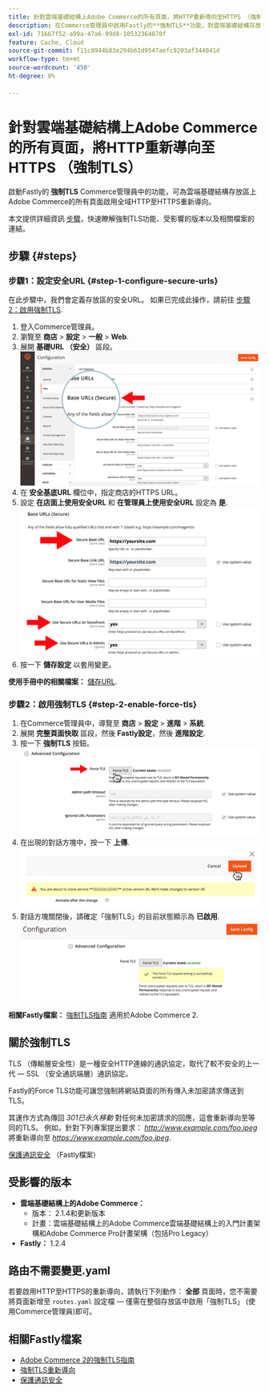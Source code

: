 ```yaml
---
title: 針對雲端基礎結構上Adobe Commerce的所有頁面，將HTTP重新導向至HTTPS （強制TLS）
description: 在Commerce管理員中啟用Fastly的**強制TLS**功能，對雲端基礎結構存放區上Adobe Commerce的所有頁面啟用全域HTTP到HTTPS重新導向。
exl-id: 71667f52-a99a-47a6-99d8-10532364870f
feature: Cache, Cloud
source-git-commit: f11c8944b83e294b61d9547aefc9203af344041d
workflow-type: tm+mt
source-wordcount: '450'
ht-degree: 0%

---
```


# 針對雲端基礎結構上Adobe Commerce的所有頁面，將HTTP重新導向至HTTPS （強制TLS）

啟動Fastly的 **強制TLS** Commerce管理員中的功能，可為雲端基礎結構存放區上Adobe Commerce的所有頁面啟用全域HTTP至HTTPS重新導向。

本文提供詳細資訊 [步驟](#steps)，快速瞭解強制TLS功能、受影響的版本以及相關檔案的連結。

## 步驟 {#steps}

### 步驟1：設定安全URL {#step-1-configure-secure-urls}

在此步驟中，我們會定義存放區的安全URL。 如果已完成此操作，請前往 [步驟2：啟用強制TLS](#step-2-enable-force-tls).

1. 登入Commerce管理員。
1. 瀏覽至 **商店** > **設定** > **一般** > **Web**.
1. 展開 **基礎URL （安全）** 區段。    ![magento-admin_base-urls-secure.png](assets/magento-admin_base-urls-secure.png)
1. 在 **安全基底URL** 欄位中，指定商店的HTTPS URL。
1. 設定 **在店面上使用安全URL** 和 **在管理員上使用安全URL** 設定為 **是**.    ![magento-admin_base-urls-secure-settings.png](assets/magento-admin_base-urls-secure-settings.png)
1. 按一下 **儲存設定** 以套用變更。

**使用手冊中的相關檔案：**   [儲存URL](https://docs.magento.com/m2/ee/user_guide/stores/store-urls.html).

### 步驟2：啟用強制TLS {#step-2-enable-force-tls}

1. 在Commerce管理員中，導覽至 **商店** > **設定** > **進階** > **系統**.
1. 展開 **完整頁面快取** 區段，然後 **Fastly設定**，然後 **進階設定**.
1. 按一下 **強制TLS** 按鈕。    ![magento-admin_force-tls-button.png](assets/magento-admin_force-tls-button.png)
1. 在出現的對話方塊中，按一下 **上傳**.    ![magento-admin_force-tls-confirmation-dialog.png](assets/magento-admin_force-tls-confirmation-dialog.png)
1. 對話方塊關閉後，請確定「強制TLS」的目前狀態顯示為 **已啟用**.    ![magento-admin_force-tls-enabled.png](assets/magento-admin_force-tls-enabled.png)

**相關Fastly檔案：**   [強制TLS指南](https://github.com/fastly/fastly-magento2/blob/master/Documentation/Guides/FORCE-TLS.md) 適用於Adobe Commerce 2.

## 關於強制TLS

TLS （傳輸層安全性）是一種安全HTTP連線的通訊協定，取代了較不安全的上一代 — SSL （安全通訊端層）通訊協定。

Fastly的Force TLS功能可讓您強制將網站頁面的所有傳入未加密請求傳送到TLS。

>>
其運作方式為傳回 *301已永久移動* 對任何未加密請求的回應，這會重新導向至等同的TLS。 例如，針對下列專案提出要求： *http://www.example.com/foo.jpeg* 將重新導向至 *https://www.example.com/foo.jpeg*.

[保護通訊安全](https://docs.fastly.com/guides/securing-communications/) （Fastly檔案）

## 受影響的版本

* **雲端基礎結構上的Adobe Commerce：**
   * 版本： 2.1.4和更新版本
   * 計畫：雲端基礎結構上的Adobe Commerce雲端基礎結構上的入門計畫架構和Adobe Commerce Pro計畫架構（包括Pro Legacy）
* **Fastly：** 1.2.4

## 路由不需要變更.yaml

若要啟用HTTP至HTTPS的重新導向，請執行下列動作： **全部** 頁面時，您不需要將頁面新增至 `routes.yaml` 設定檔 — 僅需在整個存放區中啟用「強制TLS」 (使用Commerce管理員)即可。

## 相關Fastly檔案

* [Adobe Commerce 2的強制TLS指南](https://github.com/fastly/fastly-magento2/blob/master/Documentation/Guides/FORCE-TLS.md)
* [強制TLS重新導向](https://docs.fastly.com/guides/securing-communications/forcing-a-tls-redirect)
* [保護通訊安全](https://docs.fastly.com/guides/securing-communications/)
